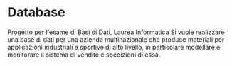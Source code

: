# Database
Progetto per l'esame di Basi di Dati, Laurea Informatica
Si vuole realizzare una base di dati per una azienda multinazionale che produce materiali per applicazioni industriali e sportive di alto livello, in particolare modellare e monitorare il sistema di vendite e spedizioni di essa.
